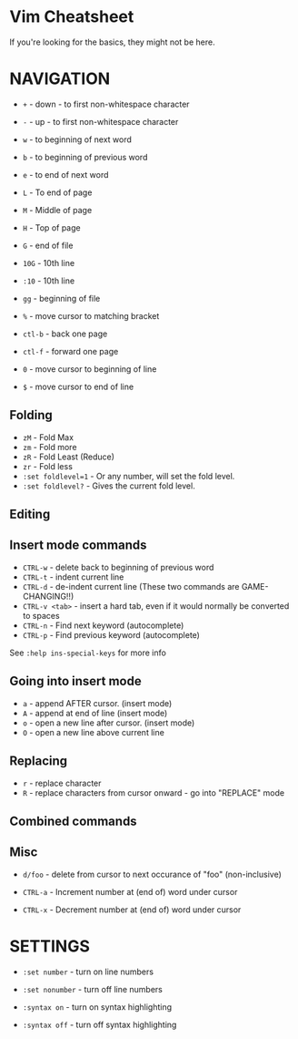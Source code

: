 # Vim Cheatsheet #

If you're looking for the basics, they might not be here.

# NAVIGATION

* `+`	- down - to first non-whitespace character
* `-` - up - to first non-whitespace character

* `w` - to beginning of next word
* `b`	- to beginning of previous word 

* `e` - to end of next word

* `L` -  To end of page
* `M` -  Middle of page
* `H` -  Top of page

* `G` - end of file
* `10G` - 10th line
* `:10` - 10th line
* `gg` - beginning of file

* `%` - move cursor to matching bracket

* `ctl-b` - back one page
* `ctl-f` - forward one page
* `0` - move cursor to beginning of line
* `$` - move cursor to end of line

## Folding ##

* `zM` - Fold Max
* `zm` - Fold more
* `zR` - Fold Least (Reduce)
* `zr` - Fold less
* `:set foldlevel=1` - Or any number, will set the fold level.
* `:set foldlevel?` - Gives the current fold level.
    
## Editing ##

## Insert mode commands ##

* `CTRL-w` - delete back to beginning of previous word
* `CTRL-t` - indent current line
* `CTRL-d` - de-indent current line
(These two commands are GAME-CHANGING!!)
* `CTRL-v <tab>` - insert a hard tab, even if it would normally be converted to spaces
* `CTRL-n` - Find next keyword (autocomplete) 
* `CTRL-p` - Find previous keyword (autocomplete)

See `:help ins-special-keys` for more info

## Going into insert mode ##
* `a` - append AFTER cursor. (insert mode)
* `A` - append at end of line (insert mode)
* `o` - open a new line after cursor. (insert mode)
* `O` - open a new line above current line

## Replacing ##

* `r` - replace character
* `R` - replace characters from cursor onward - go into "REPLACE" mode

## Combined commands ##


## Misc ##

* `d/foo` - delete from cursor to next occurance of "foo" (non-inclusive)

* `CTRL-a` - Increment number at (end of) word under cursor
* `CTRL-x` - Decrement number at (end of) word under cursor

# SETTINGS #

* `:set number` - turn on line numbers
* `:set nonumber` - turn off line numbers

* `:syntax on` - turn on syntax highlighting
* `:syntax off` - turn off syntax highlighting

